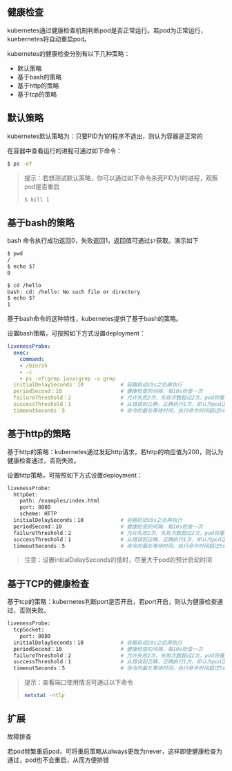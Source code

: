 ## 健康检查

kubernetes通过健康检查机制判断pod是否正常运行。若pod为正常运行，kuebernetes将自动重启pod。

kubernetes的健康检查分别有以下几种策略：

- 默认策略
- 基于bash的策略
- 基于http的策略
- 基于tcp的策略

## 默认策略

kubernetes默认策略为：只要PID为1的程序不退出，则认为容器是正常的

在容器中查看运行的进程可通过如下命令：

```bash
$ ps -ef
```

> 提示：若想测试默认策略，你可以通过如下命令杀死PID为1的进程，观察pod是否重启
>
> ```bash
> $ kill 1
> ```

## 基于bash的策略

bash 命令执行成功返回0，失败返回1，返回值可通过`$?`获取。演示如下

```bash
$ pwd
/
$ echo $?
0

$ cd /hello
bash: cd: /hello: No such file or directory
$ echo $?
1
```

基于bash命令的这种特性，kubernetes提供了基于bash的策略。

设置bash策略，可按照如下方式设置deployment：

```yaml
livenessProbe:
  exec:
    command:
    - /bin/sh
    - -c
    - ps -ef|grep java|grep -v grep
  initialDelaySeconds：10			# 容器启动10s之后再执行
  periodSecond：10					# 健康检查的间隔，每10s检查一次
  failureThreshold：2				# 允许失败2次，失败次数超过2次，pod将重启
  successThreshold：1				# 从错误到正确，正确执行1次，却认为pod正常
  timeoutSeconds：5					# 命令的最长等待时间，执行命令时间超过5s，任务本次健康检查失败
```

## 基于http的策略

基于http的策略：kubernetes通过发起http请求，若http的响应值为200，则认为健康检查通过，否则失败。

设置http策略，可按照如下方式设置deployment：

```bash
livenessProbe:
  httpGet:
    path: /examples/index.html
    port: 8080
    scheme: HTTP
  initialDelaySeconds：10			# 容器启动10s之后再执行
  periodSecond：10					# 健康检查的间隔，每10s检查一次
  failureThreshold：2				# 允许失败2次，失败次数超过2次，pod将重启
  successThreshold：1				# 从错误到正确，正确执行1次，却认为pod正常
  timeoutSeconds：5					# 命令的最长等待时间，执行命令时间超过5s，任务本次健康检查失败
```

> 注意：设置initialDelaySeconds的值时，尽量大于pod的预计启动时间

## 基于TCP的健康检查

基于tcp的策略：kubernetes判断port是否开启，若port开启，则认为健康检查通过，否则失败。

```bash
livenessProbe:
  tcpSocket:
    port: 8080
  initialDelaySeconds：10			# 容器启动10s之后再执行
  periodSecond：10					# 健康检查的间隔，每10s检查一次
  failureThreshold：2				# 允许失败2次，失败次数超过2次，pod将重启
  successThreshold：1				# 从错误到正确，正确执行1次，却认为pod正常
  timeoutSeconds：5					# 命令的最长等待时间，执行命令时间超过5s，任务本次健康检查失败
```

>  提示：查看端口使用情况可通过以下命令
>
> ```bash
> netstat -ntlp
> ```



## 扩展

故障排查

若pod频繁重启pod，可将重启策略从always更改为never，这样即使健康检查为通过，pod也不会重启，从而方便排错